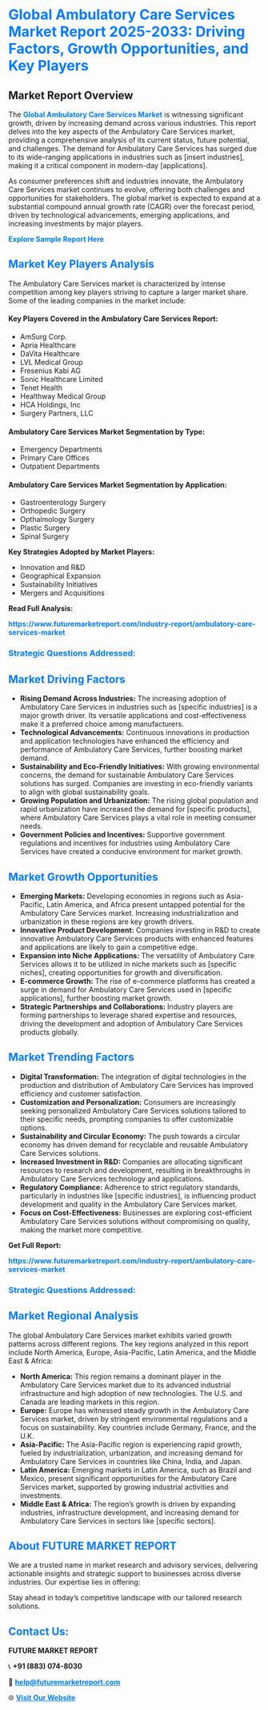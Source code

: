<h1 style="color: #007BFF;">Global Ambulatory Care Services Market Report 2025-2033: Driving Factors, Growth Opportunities, and Key Players</h1>

<section id="overview">
<h2>Market Report Overview</h2>
<p>The <a href="https://www.futuremarketreport.com/industry-report/ambulatory-care-services-market" style="color: #007BFF; text-decoration: none;"><strong>Global Ambulatory Care Services Market</strong></a> is witnessing significant growth, driven by increasing demand across various industries. This report delves into the key aspects of the Ambulatory Care Services market, providing a comprehensive analysis of its current status, future potential, and challenges. The demand for Ambulatory Care Services has surged due to its wide-ranging applications in industries such as [insert industries], making it a critical component in modern-day [applications].</p>
<p>As consumer preferences shift and industries innovate, the Ambulatory Care Services market continues to evolve, offering both challenges and opportunities for stakeholders. The global market is expected to expand at a substantial compound annual growth rate (CAGR) over the forecast period, driven by technological advancements, emerging applications, and increasing investments by major players.</p>
</section>

<section id="overview">
<p><a href="https://www.futuremarketreport.com/request-sample/reportId=103330" style="color: #007BFF; text-decoration: none;"><strong>Explore Sample Report Here</strong></a></p>
</section>

<section id="key-players">
<h2 style="color: #007BFF;">Market Key Players Analysis</h2>
<p>The Ambulatory Care Services market is characterized by intense competition among key players striving to capture a larger market share. Some of the leading companies in the market include:</p>
<h4>Key Players Covered in the Ambulatory Care Services Report:</h4>
<ul><li>AmSurg Corp.</li><li>Apria Healthcare</li><li>DaVita Healthcare</li><li>LVL Medical Group</li><li>Fresenius Kabi AG</li><li>Sonic Healthcare Limited</li><li>Tenet Health</li><li>Healthway Medical Group</li><li>HCA Holdings, Inc</li><li>Surgery Partners, LLC</li></ul>
<h4>Ambulatory Care Services Market Segmentation by Type:</h4>
<ul><li>Emergency Departments</li><li>Primary Care Offices</li><li>Outpatient Departments</li></ul>

<h4>Ambulatory Care Services Market Segmentation by Application:</h4>
<ul><li>Gastroenterology Surgery</li><li>Orthopedic Surgery</li><li>Opthalmology Surgery</li><li>Plastic Surgery</li><li>Spinal Surgery</li></ul>
<p><strong>Key Strategies Adopted by Market Players:</strong></p>
<ul>
<li>Innovation and R&D</li>
<li>Geographical Expansion</li>
<li>Sustainability Initiatives</li>
<li>Mergers and Acquisitions</li>
</ul>
</section>

<section>
<p><strong>Read Full Analysis: </strong></p><a href="https://www.futuremarketreport.com/industry-report/ambulatory-care-services-market" style="color: #007BFF; text-decoration: none;"><strong>https://www.futuremarketreport.com/industry-report/ambulatory-care-services-market</strong></a>
<h3 style="color: #007BFF;">Strategic Questions Addressed:</h3>
</section>

<section id="driving-factors">
<h2 style="color: #007BFF;">Market Driving Factors</h2>
<ul>
<li><strong>Rising Demand Across Industries:</strong> The increasing adoption of Ambulatory Care Services in industries such as [specific industries] is a major growth driver. Its versatile applications and cost-effectiveness make it a preferred choice among manufacturers.</li>
<li><strong>Technological Advancements:</strong> Continuous innovations in production and application technologies have enhanced the efficiency and performance of Ambulatory Care Services, further boosting market demand.</li>
<li><strong>Sustainability and Eco-Friendly Initiatives:</strong> With growing environmental concerns, the demand for sustainable Ambulatory Care Services solutions has surged. Companies are investing in eco-friendly variants to align with global sustainability goals.</li>
<li><strong>Growing Population and Urbanization:</strong> The rising global population and rapid urbanization have increased the demand for [specific products], where Ambulatory Care Services plays a vital role in meeting consumer needs.</li>
<li><strong>Government Policies and Incentives:</strong> Supportive government regulations and incentives for industries using Ambulatory Care Services have created a conducive environment for market growth.</li>
</ul>
</section>

<section id="growth-opportunities">
<h2 style="color: #007BFF;">Market Growth Opportunities</h2>
<ul>
<li><strong>Emerging Markets:</strong> Developing economies in regions such as Asia-Pacific, Latin America, and Africa present untapped potential for the Ambulatory Care Services market. Increasing industrialization and urbanization in these regions are key growth drivers.</li>
<li><strong>Innovative Product Development:</strong> Companies investing in R&D to create innovative Ambulatory Care Services products with enhanced features and applications are likely to gain a competitive edge.</li>
<li><strong>Expansion into Niche Applications:</strong> The versatility of Ambulatory Care Services allows it to be utilized in niche markets such as [specific niches], creating opportunities for growth and diversification.</li>
<li><strong>E-commerce Growth:</strong> The rise of e-commerce platforms has created a surge in demand for Ambulatory Care Services used in [specific applications], further boosting market growth.</li>
<li><strong>Strategic Partnerships and Collaborations:</strong> Industry players are forming partnerships to leverage shared expertise and resources, driving the development and adoption of Ambulatory Care Services products globally.</li>
</ul>
</section>

<section id="trending-factors">
<h2 style="color: #007BFF;">Market Trending Factors</h2>
<ul>
<li><strong>Digital Transformation:</strong> The integration of digital technologies in the production and distribution of Ambulatory Care Services has improved efficiency and customer satisfaction.</li>
<li><strong>Customization and Personalization:</strong> Consumers are increasingly seeking personalized Ambulatory Care Services solutions tailored to their specific needs, prompting companies to offer customizable options.</li>
<li><strong>Sustainability and Circular Economy:</strong> The push towards a circular economy has driven demand for recyclable and reusable Ambulatory Care Services solutions.</li>
<li><strong>Increased Investment in R&D:</strong> Companies are allocating significant resources to research and development, resulting in breakthroughs in Ambulatory Care Services technology and applications.</li>
<li><strong>Regulatory Compliance:</strong> Adherence to strict regulatory standards, particularly in industries like [specific industries], is influencing product development and quality in the Ambulatory Care Services market.</li>
<li><strong>Focus on Cost-Effectiveness:</strong> Businesses are exploring cost-efficient Ambulatory Care Services solutions without compromising on quality, making the market more competitive.</li>
</ul>
</section>

<section>
<p><strong>Get Full Report: </strong></p><a href="https://www.futuremarketreport.com/industry-report/ambulatory-care-services-market" style="color: #007BFF; text-decoration: none;"><strong>https://www.futuremarketreport.com/industry-report/ambulatory-care-services-market</strong></a>
<h3 style="color: #007BFF;">Strategic Questions Addressed:</h3>
</section>


<section id="regional-analysis">
<h2 style="color: #007BFF;">Market Regional Analysis</h2>
<p>The global Ambulatory Care Services market exhibits varied growth patterns across different regions. The key regions analyzed in this report include North America, Europe, Asia-Pacific, Latin America, and the Middle East & Africa:</p>
<ul>
<li><strong>North America:</strong> This region remains a dominant player in the Ambulatory Care Services market due to its advanced industrial infrastructure and high adoption of new technologies. The U.S. and Canada are leading markets in this region.</li>
<li><strong>Europe:</strong> Europe has witnessed steady growth in the Ambulatory Care Services market, driven by stringent environmental regulations and a focus on sustainability. Key countries include Germany, France, and the U.K.</li>
<li><strong>Asia-Pacific:</strong> The Asia-Pacific region is experiencing rapid growth, fueled by industrialization, urbanization, and increasing demand for Ambulatory Care Services in countries like China, India, and Japan.</li>
<li><strong>Latin America:</strong> Emerging markets in Latin America, such as Brazil and Mexico, present significant opportunities for the Ambulatory Care Services market, supported by growing industrial activities and investments.</li>
<li><strong>Middle East & Africa:</strong> The region’s growth is driven by expanding industries, infrastructure development, and increasing demand for Ambulatory Care Services in sectors like [specific sectors].</li>
</ul>
</section>

<footer>
<h2 style="color: #007BFF;">About FUTURE MARKET REPORT</h2>
<p>We are a trusted name in market research and advisory services, delivering actionable insights and strategic support to businesses across diverse industries. Our expertise lies in offering:</p>

<p>Stay ahead in today’s competitive landscape with our tailored research solutions.</p>

<h2 style="color: #007BFF;">Contact Us:</h2>
<p><strong>FUTURE MARKET REPORT</strong></p>
<p>📞 <strong>+91 (883) 074-8030</strong></p>
<p>📧 <strong><a href="mailto:help@futuremarketreport.com" style="color: #007BFF;">help@futuremarketreport.com</a></strong></p>
<p>🌐 <strong><a href="https://www.futuremarketreport.com/" style="color: #007BFF;">Visit Our Website</a></strong></p>
</footer>